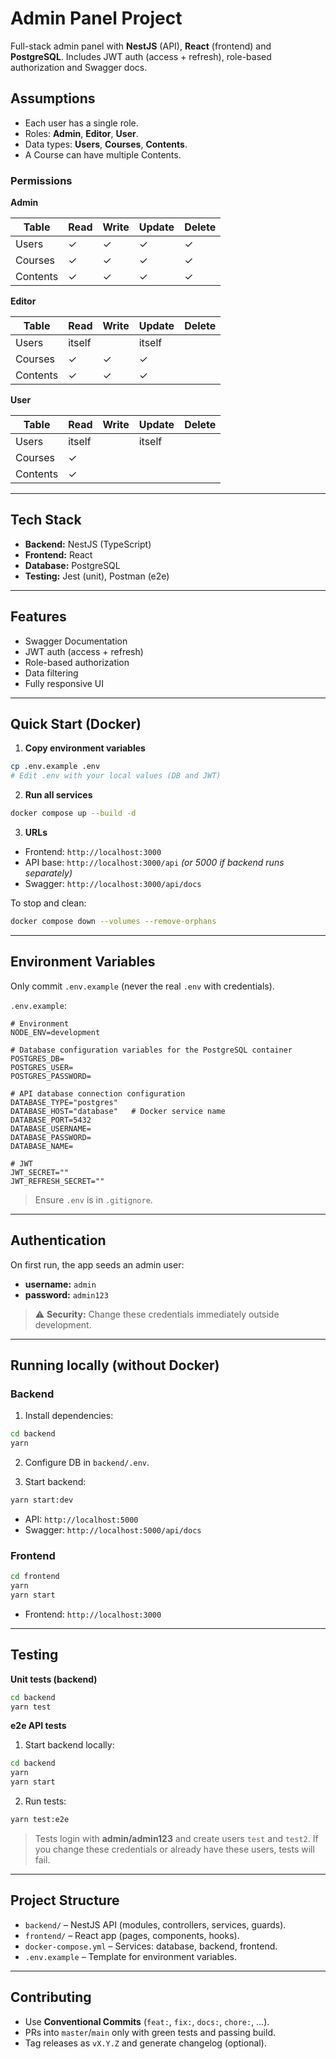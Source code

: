 # Admin Panel Project

Full-stack admin panel with **NestJS** (API), **React** (frontend) and **PostgreSQL**. Includes JWT auth (access + refresh), role-based authorization and Swagger docs.

## Assumptions

- Each user has a single role.
- Roles: **Admin**, **Editor**, **User**.
- Data types: **Users**, **Courses**, **Contents**.
- A Course can have multiple Contents.

### Permissions

**Admin**

| Table    | Read | Write | Update | Delete |
| -------- | ---- | ----- | ------ | ------ |
| Users    | ✓    | ✓     | ✓      | ✓      |
| Courses  | ✓    | ✓     | ✓      | ✓      |
| Contents | ✓    | ✓     | ✓      | ✓      |

**Editor**

| Table    | Read   | Write | Update | Delete |
| -------- | ------ | ----- | ------ | ------ |
| Users    | itself |       | itself |        |
| Courses  | ✓      | ✓     | ✓      |        |
| Contents | ✓      | ✓     | ✓      |        |

**User**

| Table    | Read   | Write | Update | Delete |
| -------- | ------ | ----- | ------ | ------ |
| Users    | itself |       | itself |        |
| Courses  | ✓      |       |        |        |
| Contents | ✓      |       |        |        |

---

## Tech Stack

- **Backend:** NestJS (TypeScript)
- **Frontend:** React
- **Database:** PostgreSQL
- **Testing:** Jest (unit), Postman (e2e)

---

## Features

- Swagger Documentation
- JWT auth (access + refresh)
- Role-based authorization
- Data filtering
- Fully responsive UI

---

## Quick Start (Docker)

1. **Copy environment variables**
```bash
cp .env.example .env
# Edit .env with your local values (DB and JWT)
```

2. **Run all services**
```bash
docker compose up --build -d
```

3. **URLs**
- Frontend: `http://localhost:3000`
- API base: `http://localhost:3000/api` *(or 5000 if backend runs separately)*
- Swagger: `http://localhost:3000/api/docs`

To stop and clean:
```bash
docker compose down --volumes --remove-orphans
```

---

## Environment Variables

Only commit `.env.example` (never the real `.env` with credentials).

`.env.example`:
```dotenv
# Environment
NODE_ENV=development

# Database configuration variables for the PostgreSQL container
POSTGRES_DB=
POSTGRES_USER=
POSTGRES_PASSWORD=

# API database connection configuration
DATABASE_TYPE="postgres"
DATABASE_HOST="database"   # Docker service name
DATABASE_PORT=5432
DATABASE_USERNAME=
DATABASE_PASSWORD=
DATABASE_NAME=

# JWT
JWT_SECRET=""
JWT_REFRESH_SECRET=""
```

> Ensure `.env` is in `.gitignore`.

---

## Authentication

On first run, the app seeds an admin user:

- **username:** `admin`
- **password:** `admin123`

> ⚠️ **Security:** Change these credentials immediately outside development.

---

## Running locally (without Docker)

### Backend

1. Install dependencies:
```bash
cd backend
yarn
```

2. Configure DB in `backend/.env`.

3. Start backend:
```bash
yarn start:dev
```

- API: `http://localhost:5000`
- Swagger: `http://localhost:5000/api/docs`

### Frontend

```bash
cd frontend
yarn
yarn start
```

- Frontend: `http://localhost:3000`

---

## Testing

**Unit tests (backend)**
```bash
cd backend
yarn test
```

**e2e API tests**
1. Start backend locally:
```bash
cd backend
yarn
yarn start
```
2. Run tests:
```bash
yarn test:e2e
```
> Tests login with **admin/admin123** and create users `test` and `test2`. If you change these credentials or already have these users, tests will fail.

---

## Project Structure

- `backend/` – NestJS API (modules, controllers, services, guards).
- `frontend/` – React app (pages, components, hooks).
- `docker-compose.yml` – Services: database, backend, frontend.
- `.env.example` – Template for environment variables.

---

## Contributing

- Use **Conventional Commits** (`feat:`, `fix:`, `docs:`, `chore:`, …).
- PRs into `master`/`main` only with green tests and passing build.
- Tag releases as `vX.Y.Z` and generate changelog (optional).

